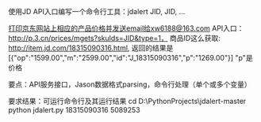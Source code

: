 使用JD API入口编写一个命令行工具：jdalert JID, JID, ... 

打印京东网站上相应的产品价格并发送email给xw6188@163.com
API入口：http://p.3.cn/prices/mgets?skuIds=JID&type=1， 
商品ID这么获取: http://item.jd.com/18315090316.html, 
返回的结果是[{"op":"1599.00","m":"2599.00","id":"J_18315090316","p":"1269.00"}] 
"p"是价格

要点：API服务接口，Jason数据格式parsing，命令行处理（单个或多个变量）

要求结果：可运行命令行及其运行结果
cd D:\PythonProjects\jdalert-master
python jdalert.py 18315090316 5089253